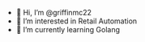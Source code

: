 - 👋 Hi, I’m @griffinmc22
- 👀 I’m interested in Retail Automation
- 🌱 I’m currently learning Golang


<!---
griffinmc22/griffinmc22 is a ✨ special ✨ repository because its `README.md` (this file) appears on your GitHub profile.
You can click the Preview link to take a look at your changes.
--->
